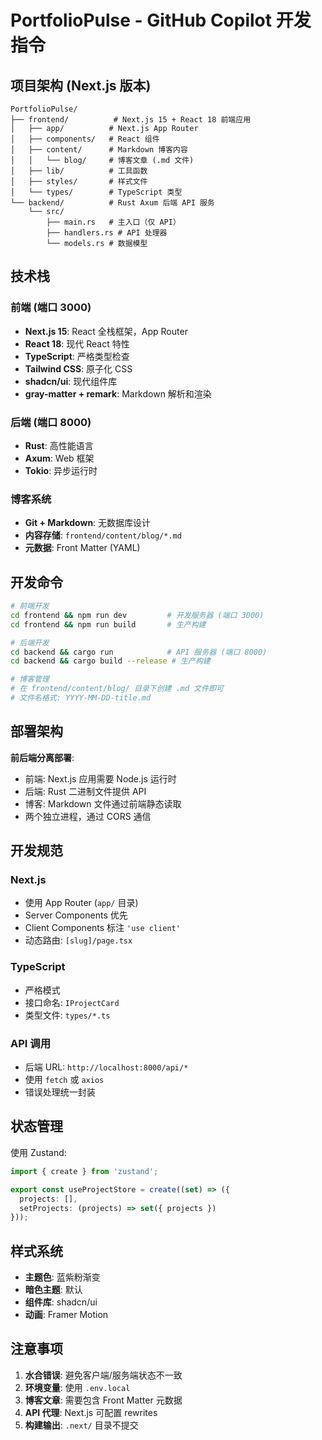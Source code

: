 # PortfolioPulse - GitHub Copilot 开发指令

## 项目架构 (Next.js 版本)

```
PortfolioPulse/
├── frontend/          # Next.js 15 + React 18 前端应用
│   ├── app/          # Next.js App Router
│   ├── components/   # React 组件
│   ├── content/      # Markdown 博客内容
│   │   └── blog/     # 博客文章 (.md 文件)
│   ├── lib/          # 工具函数
│   ├── styles/       # 样式文件
│   └── types/        # TypeScript 类型
└── backend/          # Rust Axum 后端 API 服务
    └── src/
        ├── main.rs   # 主入口（仅 API）
        ├── handlers.rs # API 处理器
        └── models.rs # 数据模型
```

## 技术栈

### 前端 (端口 3000)
- **Next.js 15**: React 全栈框架，App Router
- **React 18**: 现代 React 特性
- **TypeScript**: 严格类型检查
- **Tailwind CSS**: 原子化 CSS
- **shadcn/ui**: 现代组件库
- **gray-matter + remark**: Markdown 解析和渲染

### 后端 (端口 8000)
- **Rust**: 高性能语言
- **Axum**: Web 框架
- **Tokio**: 异步运行时

### 博客系统
- **Git + Markdown**: 无数据库设计
- **内容存储**: `frontend/content/blog/*.md`
- **元数据**: Front Matter (YAML)

## 开发命令

```bash
# 前端开发
cd frontend && npm run dev         # 开发服务器 (端口 3000)
cd frontend && npm run build       # 生产构建

# 后端开发
cd backend && cargo run            # API 服务器 (端口 8000)
cd backend && cargo build --release # 生产构建

# 博客管理
# 在 frontend/content/blog/ 目录下创建 .md 文件即可
# 文件名格式: YYYY-MM-DD-title.md
```

## 部署架构

**前后端分离部署**:
- 前端: Next.js 应用需要 Node.js 运行时
- 后端: Rust 二进制文件提供 API
- 博客: Markdown 文件通过前端静态读取
- 两个独立进程，通过 CORS 通信

## 开发规范

### Next.js
- 使用 App Router (`app/` 目录)
- Server Components 优先
- Client Components 标注 `'use client'`
- 动态路由: `[slug]/page.tsx`

### TypeScript
- 严格模式
- 接口命名: `IProjectCard`
- 类型文件: `types/*.ts`

### API 调用
- 后端 URL: `http://localhost:8000/api/*`
- 使用 `fetch` 或 `axios`
- 错误处理统一封装

## 状态管理

使用 Zustand:
```typescript
import { create } from 'zustand';

export const useProjectStore = create((set) => ({
  projects: [],
  setProjects: (projects) => set({ projects })
}));
```

## 样式系统

- **主题色**: 蓝紫粉渐变
- **暗色主题**: 默认
- **组件库**: shadcn/ui
- **动画**: Framer Motion

## 注意事项

1. **水合错误**: 避免客户端/服务端状态不一致
2. **环境变量**: 使用 `.env.local`
3. **博客文章**: 需要包含 Front Matter 元数据
4. **API 代理**: Next.js 可配置 rewrites
4. **构建输出**: `.next/` 目录不提交

